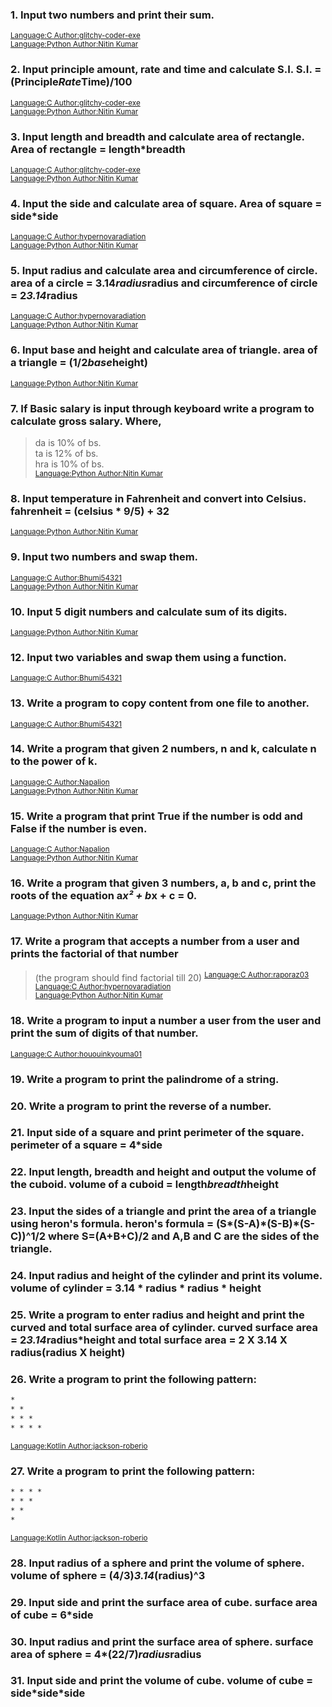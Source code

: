 ### 1.	Input two numbers and print their sum.
<sup>	[Language:C 	Author:glitchy-coder-exe](/Basic/code/problem_1.c)</sup><br>
<sup>	[Language:Python 	Author:Nitin Kumar](/Basic/code/problem_1.py)</sup><br>

### 2.	Input principle amount, rate and time and calculate S.I. S.I. = (Principle*Rate*Time)/100
<sup>	[Language:C 	Author:glitchy-coder-exe](/Basic/code/problem_2.c)</sup><br>
<sup>	[Language:Python 	Author:Nitin Kumar](/Basic/code/problem_2.py)</sup><br>

### 3.	Input length and breadth and calculate area of rectangle. Area of rectangle = length*breadth
<sup>	[Language:C 	Author:glitchy-coder-exe](/Basic/code/problem_3.c)</sup><br>
<sup>	[Language:Python 	Author:Nitin Kumar](/Basic/code/problem_3.py)</sup><br>

### 4.	Input the side and calculate area of square. Area of square = side*side
<sup>	[Language:C 	Author:hypernovaradiation](/Basic/code/problem_4.c)</sup><br>
<sup>	[Language:Python 	Author:Nitin Kumar](/Basic/code/problem_4.py)</sup><br>

### 5.	Input radius and calculate area and circumference of circle. area of a circle = 3.14*radius*radius and circumference of circle = 2*3.14*radius
<sup>	[Language:C	Author:hypernovaradiation](/Basic/code/problem_5.c)</sup><br>
<sup>	[Language:Python 	Author:Nitin Kumar](/Basic/code/problem_5.py)</sup><br>

### 6.	Input base and height and calculate area of triangle. area of a triangle = (1/2*base*height)
<sup>	[Language:Python 	Author:Nitin Kumar](/Basic/code/problem_6.py)</sup><br>


### 7.	If Basic salary is input through keyboard write a program to calculate gross salary. Where,
  > da is 10% of bs. <br>
  > ta is 12% of bs. <br>
  > hra is 10% of bs. <br>
<sup>	[Language:Python 	Author:Nitin Kumar](/Basic/code/problem_7.py)</sup><br>


### 8.	Input temperature in Fahrenheit and convert into Celsius. fahrenheit = (celsius * 9/5) + 32
<sup>	[Language:Python 	Author:Nitin Kumar](/Basic/code/problem_8.py)</sup><br>


### 9.	Input two numbers and swap them.
<sup>	[Language:C	Author:Bhumi54321](/Basic/code/problem_.c)</sup><br>
<sup>	[Language:Python 	Author:Nitin Kumar](/Basic/code/problem_9.py)</sup><br>


### 10.	Input 5 digit numbers and calculate sum of its digits.
<sup>	[Language:Python 	Author:Nitin Kumar](/Basic/code/problem_10.py)</sup><br>

	
### 12. Input two variables and swap them using a function.
<sup>	[Language:C	Author:Bhumi54321](/Basic/code/problem_12.c)</sup><br>

### 13. Write a program to copy content from one file to another.
<sup>	[Language:C	Author:Bhumi54321](/Basic/code/problem_13.c)</sup><br>

### 14. Write a program that given 2 numbers, n and k, calculate n to the power of k.
<sup>	[Language:C	Author:Napalion](/Basic/code/problem_14.c)</sup><br>
<sup>	[Language:Python 	Author:Nitin Kumar](/Basic/code/problem_14.py)</sup><br>

### 15. Write a program that print True if the number is odd and False if the number is even.
<sup>	[Language:C	Author:Napalion](/Basic/code/problem_15.c)</sup><br>
<sup>	[Language:Python 	Author:Nitin Kumar](/Basic/code/problem_15.py)</sup><br>

### 16. Write a program that given 3 numbers, a, b and c, print the roots of the equation a*x² + b*x + c = 0.
<sup>	[Language:Python 	Author:Nitin Kumar](/Basic/code/problem_16.py)</sup><br>

### 17. Write a program that accepts a number from a user and prints the factorial of that number
> (the program should find factorial till 20)
<sup>	[Language:C	Author:raporaz03](/Basic/code/problem_17.c)</sup><br>
<sup>	[Language:C	Author:hypernovaradiation](/Basic/code/problem_17.c)</sup><br>
<sup>	[Language:Python 	Author:Nitin Kumar](/Basic/code/problem_17.py)</sup><br>

### 18. Write a program to input a number a user from the user and print the sum of digits of that number.
<sup>	[Language:C	Author:hououinkyouma01](/Basic/code/problem_18.c)</sup><br>

### 19. Write a program to print the palindrome of a string.

### 20. Write a program to print the reverse of a number.

### 21. Input side of a square and print perimeter of the square. perimeter of a square = 4*side

### 22. Input length, breadth and height and output the volume of the cuboid. volume of a cuboid = length*breadth*height

### 23. Input the sides of a triangle and print the area of a triangle using heron's formula. heron's formula = (S*(S-A)\*(S-B)\*(S-C))^1/2 where S=(A+B+C)/2 and A,B and C are the sides of the triangle.

### 24. Input radius and height of the cylinder and print its volume. volume of cylinder = 3.14 * radius * radius * height

### 25. Write a program to enter radius and height and print the curved and total surface area of cylinder. curved surface area = 2*3.14*radius*height and total surface area = 2 X 3.14 X radius(radius X height)

### 26. Write a program to print the following pattern:
```html
*
* *
* * *
* * * *
```
<sup> [Language:Kotlin Author:jackson-roberio](/Basic/code/problem_26.kt) </sup><br>

### 27. Write a program to print the following pattern:
```html
* * * *
* * *
* * 
* 
```
<sup> [Language:Kotlin Author:jackson-roberio](/Basic/code/problem_27.kt) </sup><br>

### 28. Input radius of a sphere and print the volume of sphere. volume of sphere = (4/3)*3.14*(radius)^3

### 29. Input side and print the surface area of cube. surface area of cube = 6*side

### 30. Input radius and print the surface area of sphere. surface area of sphere = 4*(22/7)*radius*radius

### 31. Input side and print the volume of cube. volume of cube = side\*side\*side


